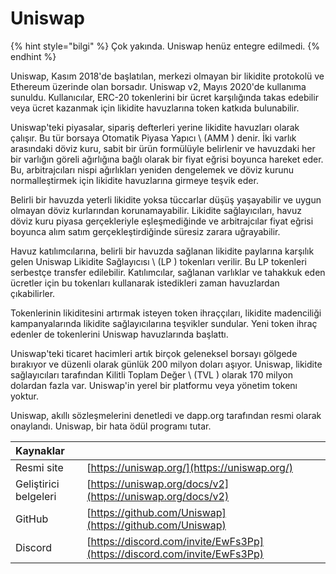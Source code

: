 # Uniswap

{% hint style="bilgi" %}
Çok yakında. Uniswap henüz entegre edilmedi.
{% endhint %}

Uniswap, Kasım 2018'de başlatılan, merkezi olmayan bir likidite protokolü ve Ethereum üzerinde olan borsadır. Uniswap v2, Mayıs 2020'de kullanıma sunuldu. Kullanıcılar, ERC-20 tokenlerini bir ücret karşılığında takas edebilir veya ücret kazanmak için likidite havuzlarına token katkıda bulunabilir.

Uniswap'teki piyasalar, sipariş defterleri yerine likidite havuzları olarak çalışır. Bu tür borsaya Otomatik Piyasa Yapıcı \ (AMM \) denir. İki varlık arasındaki döviz kuru, sabit bir ürün formülüyle belirlenir ve havuzdaki her bir varlığın göreli ağırlığına bağlı olarak bir fiyat eğrisi boyunca hareket eder. Bu, arbitrajcıları nispi ağırlıkları yeniden dengelemek ve döviz kurunu normalleştirmek için likidite havuzlarına girmeye teşvik eder.

Belirli bir havuzda yeterli likidite yoksa tüccarlar düşüş yaşayabilir ve uygun olmayan döviz kurlarından korunamayabilir. Likidite sağlayıcıları, havuz döviz kuru piyasa gerçekleriyle eşleşmediğinde ve arbitrajcılar fiyat eğrisi boyunca alım satım gerçekleştirdiğinde süresiz zarara uğrayabilir.

Havuz katılımcılarına, belirli bir havuzda sağlanan likidite paylarına karşılık gelen Uniswap Likidite Sağlayıcısı \ (LP \) tokenları verilir. Bu LP tokenleri serbestçe transfer edilebilir. Katılımcılar, sağlanan varlıklar ve tahakkuk eden ücretler için bu tokenları kullanarak istedikleri zaman havuzlardan çıkabilirler.

Tokenlerinin likiditesini artırmak isteyen token ihraççıları, likidite madenciliği kampanyalarında likidite sağlayıcılarına teşvikler sundular. Yeni token ihraç edenler de tokenlerini Uniswap havuzlarında başlattı.

Uniswap'teki ticaret hacimleri artık birçok geleneksel borsayı gölgede bırakıyor ve düzenli olarak günlük 200 milyon doları aşıyor. Uniswap, likidite sağlayıcıları tarafından Kilitli Toplam Değer \ (TVL \) olarak 170 milyon dolardan fazla var. Uniswap'in yerel bir platformu veya yönetim tokenı yoktur.

Uniswap, akıllı sözleşmelerini denetledi ve dapp.org tarafından resmi olarak onaylandı. Uniswap, bir hata ödül programı tutar.

| Kaynaklar             |                                                                          |
|:--------------------- |:------------------------------------------------------------------------ |
| Resmi site            | [https://uniswap.org/](https://uniswap.org/)                             |
| Geliştirici belgeleri | [https://uniswap.org/docs/v2](https://uniswap.org/docs/v2)               |
| GitHub                | [https://github.com/Uniswap](https://github.com/Uniswap)                 |
| Discord               | [https://discord.com/invite/EwFs3Pp](https://discord.com/invite/EwFs3Pp) |

